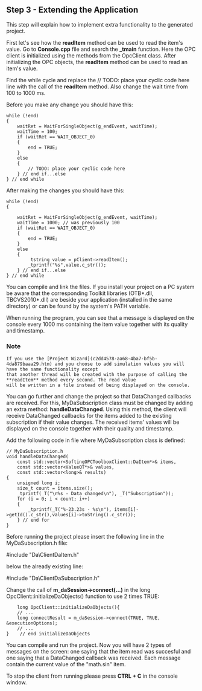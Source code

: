 ## **Step 3 - Extending the Application**

This step will explain how to implement extra functionality to the generated project.

First let's see how the **readItem** method can be used to read the item's value. Go to **Console.cpp** file and search the **_tmain** function. Here the OPC client is initialized using the methods from the OpcClient class. After initializing the OPC objects, the **readItem** method can be used to read an item's value.

Find the while cycle and replace the // TODO: place your cyclic code here line with the call of the **readItem** method. Also change the wait time from 100 to 1000 ms.

Before you make any change you should have this:

```
while (!end)
{
    waitRet = WaitForSingleObject(g_endEvent, waitTime);
    waitTime = 100;
    if (waitRet == WAIT_OBJECT_0)
    {
        end = TRUE;
    }
    else
    {
        // TODO: place your cyclic code here
    } // end if...else
} // end while
```

After making the changes you should have this:

```
while (!end)
{

    waitRet = WaitForSingleObject(g_endEvent, waitTime);
    waitTime = 1000; // was previously 100
    if (waitRet == WAIT_OBJECT_0)
    {
        end = TRUE;
    }
    else
    {
         tstring value = pClient->readItem(); 
        _tprintf("%s",value.c_str());
    } // end if...else 
} // end while
```

You can compile and link the files. If you install your project on a PC system be aware that the corresponding Toolkit libraries (OTB*.dll, TBCVS2010*.dll) are beside your application (installed in the same directory) or can be found by the system's PATH variable.

When running the program, you can see that a message is displayed on the console every 1000 ms containing the item value together with its quality and timestamp.

### Note
```
If you use the [Project Wizard](c2dd4578-aa68-4ba7-bf5b-4da879baaa29.htm) and you choose to add simulation values you will have the same functionality except 
that another thread will be created with the purpose of calling the **readItem** method every second. The read value 
will be written in a file instead of being displayed on the console.
```

You can go further and change the project so that DataChanged callbacks are received. For this, MyDaSubscription class must be changed by adding an extra method: **handleDataChanged**. Using this method, the client will receive DataChanged callbacks for the items added to the existing subscription if their value changes. The received items' values will be displayed on the console together with their quality and timestamp.

Add the following code in file where MyDaSubscription class is defined:

```
// MyDaSubscription.h
void handleDataChanged(
    const std::vector<SoftingOPCToolboxClient::DaItem*>& items,
    const std::vector<ValueQT*>& values,
    const std::vector<long>& results)
{
    unsigned long i;
    size_t count = items.size();
    _tprintf(_T("\n%s - Data changed\n"), _T("Subscription"));
    for (i = 0; i < count; i++)
    {
        _tprintf(_T("%-23.23s - %s\n"), items[i]->getId().c_str(),values[i]->toString().c_str());
    } // end for    
}
```
Before running the project please insert the following line in the MyDaSubscription.h file:

#include "Da\ClientDaItem.h"

below the already existing line:

#include "Da\ClientDaSubscription.h"

Change the call of **m_daSession->connect(...)** in the long OpcClient::initializeDaObjects() function to use 2 times TRUE:

```
    long OpcClient::initializeDaObjects(){
    // ... 
    long connectResult = m_daSession->connect(TRUE, TRUE, &executionOptions);        
    // ... 
}    // end initializeDaObjects
```

You can compile and run the project. Now you will have 2 types of messages on the screen: one saying that the item read was succesful and one saying that a DataChanged callback was received. Each message contain the current value of the "math.sin" item.

To stop the client from running please press **CTRL + C** in the console window.